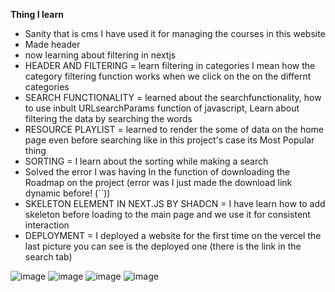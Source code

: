 **Thing I learn**
- Sanity that is cms I have used it for managing the courses in this website
- Made header
- now learning about filtering in nextjs
- HEADER AND FILTERING = learn  filtering in categories I mean how the category filtering function works when we click on the on the differnt categories 
- SEARCH FUNCTIONALITY = learned about the searchfunctionality, how to use inbult URLsearchParams function of javascript, Learn about filtering the data by searching the words 
- RESOURCE PLAYLIST = learned to render the some of data on the home page even before searching like in this project's case its Most Popular thing 
- SORTING = I learn about the sorting while making a search
- Solved the error I was having In the function of downloading the Roadmap on the project (error was I just made the download link dynamic before! (``))
- SKELETON ELEMENT IN NEXT.JS BY SHADCN = I have learn how to add skeleton before loading to the main page and we use it for consistent interaction
- DEPLOYMENT = I deployed a website for the first time on the vercel the last picture you can see is the deployed one (there is the link in the search tab)



![image](https://github.com/user-attachments/assets/88416568-5778-43cf-af65-2efce2c8afe3)
![image](https://github.com/user-attachments/assets/02b2ff4a-5400-422c-90e3-10bbd8357d22)
![image](https://github.com/user-attachments/assets/c24e94ac-8a13-43dd-8a43-3c6ba0040aad)
![image](https://github.com/user-attachments/assets/b940755d-91a2-4695-8806-9b3a7295adc8)


